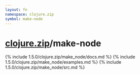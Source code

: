 ```yaml
---
layout: fn
namespace: clojure.zip
symbol: make-node
---
```


# [clojure.zip](../)/make-node

{% include 1.5.0/clojure.zip/make_node/docs.md %}
{% include 1.5.0/clojure.zip/make_node/examples.md %}
{% include 1.5.0/clojure.zip/make_node/src.md %}

